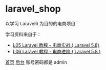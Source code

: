 # laravel_shop
以学习 Laravel6 为目的的电商项目

学习资料来自于：

- [L05 Laravel 教程 - 电商实战 ( Laravel 5.8) ](https://learnku.com/courses/laravel-shop/5.8)
- [L06 Laravel 教程 - 电商进阶 ( Laravel 5.8 ) ](https://learnku.com/courses/ecommerce-advance/5.8)

[首页](http://laravelshop.hcode.wang/)
[后台](http://laravelshop.hcode.wang/admin)
    账号密码都是 admin
